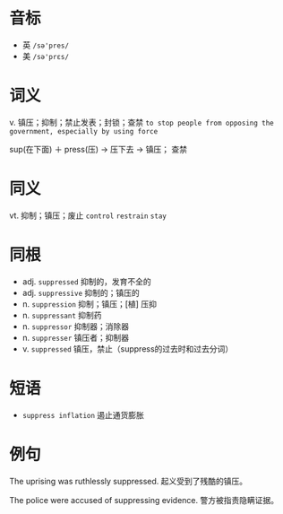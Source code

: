 # 音标

- 英 `/sə'pres/`
- 美 `/sə'prɛs/`

# 词义

v. 镇压；抑制；禁止发表；封锁；查禁
`to stop people from opposing the government, especially by using force`



sup(在下面) ＋ press(压) → 压下去 → 镇压； 查禁

# 同义

vt. 抑制；镇压；废止
`control` `restrain` `stay`

# 同根

- adj. `suppressed` 抑制的，发育不全的
- adj. `suppressive` 抑制的；镇压的
- n. `suppression` 抑制；镇压；[植] 压抑
- n. `suppressant` 抑制药
- n. `suppressor` 抑制器；消除器
- n. `suppresser` 镇压者；抑制器
- v. `suppressed` 镇压，禁止（suppress的过去时和过去分词）

# 短语

- `suppress inflation` 遏止通货膨胀

# 例句

The uprising was ruthlessly suppressed.
起义受到了残酷的镇压。

The police were accused of suppressing evidence.
警方被指责隐瞒证据。


